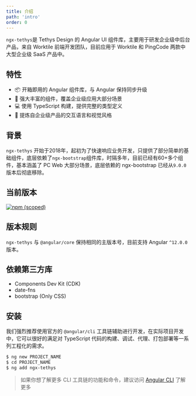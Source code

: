 ```yaml
---
title: 介绍
path: 'intro'
order: 0
---
```


`ngx-tethys`是 Tethys Design 的 Angular UI 组件库，主要用于研发企业级中后台产品，来自 Worktile 前端开发团队，目前应用于 Worktile 和 PingCode 两款中大型企业级 SaaS 产品中。

## 特性
- 📦 开箱即用的 Angular 组件库，与 Angular 保持同步升级
- 🚀 强大丰富的组件，覆盖企业级应用大部分场景
- 💻 使用 TypeScript 构建，提供完整的类型定义
- 🏡 提炼自企业级产品的交互语言和视觉风格

## 背景
`ngx-tethys` 开始于2018年，起初为了快速响应业务开发，只提供了部分简单的基础组件，底层依赖了`ngx-bootstrap`组件库，时隔多年，目前已经有60+多个组件，基本涵盖了 PC Web 大部分场景，底层依赖的 ngx-bootstrap 已经从`9.0.0`版本后彻底移除。

## 当前版本
[![npm (scoped)](https://img.shields.io/npm/v/ngx-tethys?style=flat-square)](https://www.npmjs.com/package/ngx-tethys)
## 版本规则
`ngx-tethys` 与 `@angular/core` 保持相同的主版本号，目前支持 Angular `^12.0.0` 版本。
## 依赖第三方库
- Components Dev Kit (CDK)
- date-fns
- bootstrap (Only CSS)

## 安装
我们强烈推荐使用官方的 `@angular/cli` 工具链辅助进行开发，在实际项目开发中，它可以很好的满足对 TypeScript 代码的构建、调试、代理、打包部署等一系列工程化的需求。

```bash
$ ng new PROJECT_NAME
$ cd PROJECT_NAME
$ ng add ngx-tethys
```
> 如果你想了解更多 CLI 工具链的功能和命令，建议访问 [Angular CLI](https://github.com/angular/angular-cli) 了解更多

